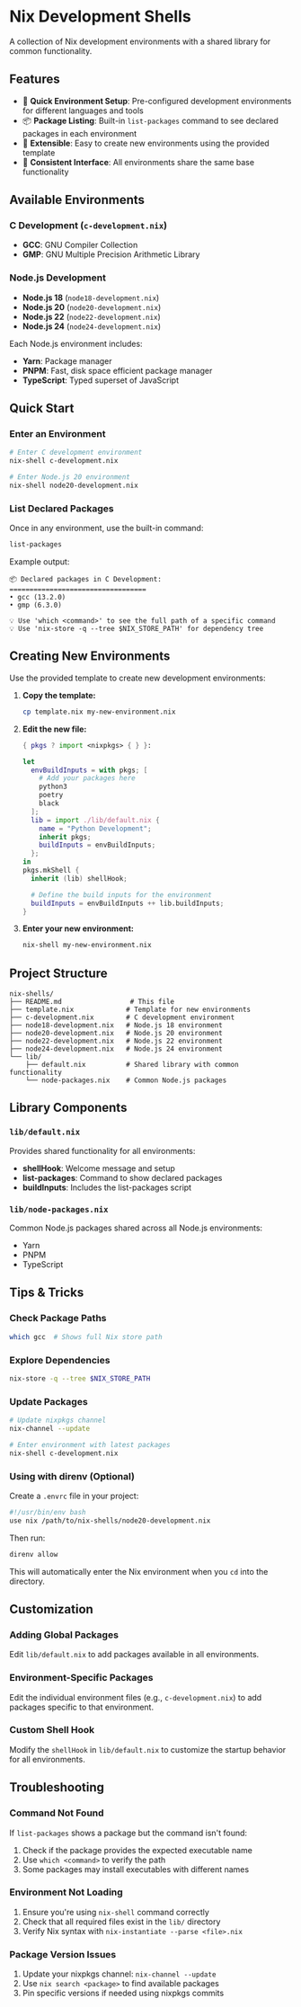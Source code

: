 # Nix Development Shells

A collection of Nix development environments with a shared library for common functionality.

## Features

- 🚀 **Quick Environment Setup**: Pre-configured development environments for different languages and tools
- 📦 **Package Listing**: Built-in `list-packages` command to see declared packages in each environment
- 🔧 **Extensible**: Easy to create new environments using the provided template
- 📝 **Consistent Interface**: All environments share the same base functionality

## Available Environments

### C Development (`c-development.nix`)
- **GCC**: GNU Compiler Collection
- **GMP**: GNU Multiple Precision Arithmetic Library

### Node.js Development
- **Node.js 18** (`node18-development.nix`)
- **Node.js 20** (`node20-development.nix`) 
- **Node.js 22** (`node22-development.nix`)
- **Node.js 24** (`node24-development.nix`)

Each Node.js environment includes:
- **Yarn**: Package manager
- **PNPM**: Fast, disk space efficient package manager
- **TypeScript**: Typed superset of JavaScript

## Quick Start

### Enter an Environment

```bash
# Enter C development environment
nix-shell c-development.nix

# Enter Node.js 20 environment
nix-shell node20-development.nix
```

### List Declared Packages

Once in any environment, use the built-in command:

```bash
list-packages
```

Example output:
```
📦 Declared packages in C Development:
==================================
• gcc (13.2.0)
• gmp (6.3.0)

💡 Use 'which <command>' to see the full path of a specific command
💡 Use 'nix-store -q --tree $NIX_STORE_PATH' for dependency tree
```

## Creating New Environments

Use the provided template to create new development environments:

1. **Copy the template:**
   ```bash
   cp template.nix my-new-environment.nix
   ```

2. **Edit the new file:**
   ```nix
   { pkgs ? import <nixpkgs> { } }:

   let
     envBuildInputs = with pkgs; [
       # Add your packages here
       python3
       poetry
       black
     ];
     lib = import ./lib/default.nix { 
       name = "Python Development"; 
       inherit pkgs; 
       buildInputs = envBuildInputs;
     };
   in
   pkgs.mkShell {
     inherit (lib) shellHook;

     # Define the build inputs for the environment
     buildInputs = envBuildInputs ++ lib.buildInputs;
   }
   ```

3. **Enter your new environment:**
   ```bash
   nix-shell my-new-environment.nix
   ```

## Project Structure

```
nix-shells/
├── README.md                 # This file
├── template.nix             # Template for new environments
├── c-development.nix        # C development environment
├── node18-development.nix   # Node.js 18 environment
├── node20-development.nix   # Node.js 20 environment
├── node22-development.nix   # Node.js 22 environment
├── node24-development.nix   # Node.js 24 environment
└── lib/
    ├── default.nix          # Shared library with common functionality
    └── node-packages.nix    # Common Node.js packages
```

## Library Components

### `lib/default.nix`

Provides shared functionality for all environments:
- **shellHook**: Welcome message and setup
- **list-packages**: Command to show declared packages
- **buildInputs**: Includes the list-packages script

### `lib/node-packages.nix`

Common Node.js packages shared across all Node.js environments:
- Yarn
- PNPM  
- TypeScript

## Tips & Tricks

### Check Package Paths
```bash
which gcc  # Shows full Nix store path
```

### Explore Dependencies
```bash
nix-store -q --tree $NIX_STORE_PATH
```

### Update Packages
```bash
# Update nixpkgs channel
nix-channel --update

# Enter environment with latest packages
nix-shell c-development.nix
```

### Using with direnv (Optional)

Create a `.envrc` file in your project:
```bash
#!/usr/bin/env bash
use nix /path/to/nix-shells/node20-development.nix
```

Then run:
```bash
direnv allow
```

This will automatically enter the Nix environment when you `cd` into the directory.

## Customization

### Adding Global Packages

Edit `lib/default.nix` to add packages available in all environments.

### Environment-Specific Packages

Edit the individual environment files (e.g., `c-development.nix`) to add packages specific to that environment.

### Custom Shell Hook

Modify the `shellHook` in `lib/default.nix` to customize the startup behavior for all environments.

## Troubleshooting

### Command Not Found
If `list-packages` shows a package but the command isn't found:
1. Check if the package provides the expected executable name
2. Use `which <command>` to verify the path
3. Some packages may install executables with different names

### Environment Not Loading
1. Ensure you're using `nix-shell` command correctly
2. Check that all required files exist in the `lib/` directory
3. Verify Nix syntax with `nix-instantiate --parse <file>.nix`

### Package Version Issues
1. Update your nixpkgs channel: `nix-channel --update`
2. Use `nix search <package>` to find available packages
3. Pin specific versions if needed using nixpkgs commits